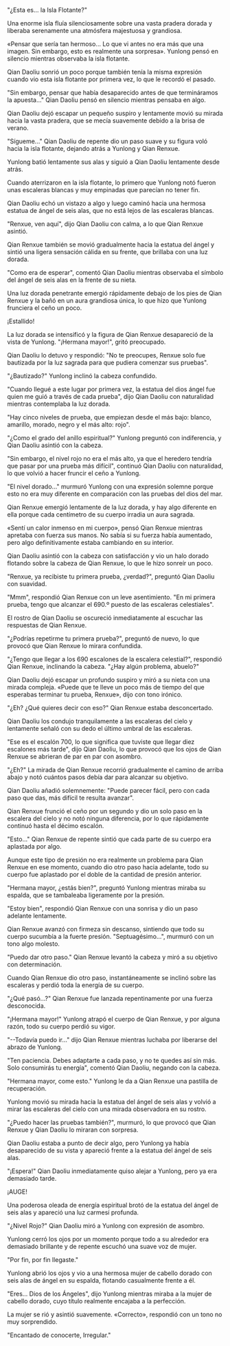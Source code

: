 
"¿Esta es... la Isla Flotante?"

Una enorme isla fluía silenciosamente sobre una vasta pradera dorada y liberaba serenamente una atmósfera majestuosa y grandiosa.

«Pensar que sería tan hermoso... Lo que vi antes no era más que una imagen. Sin embargo, esto es realmente una sorpresa». Yunlong pensó en silencio mientras observaba la isla flotante.

Qian Daoliu sonrió un poco porque también tenía la misma expresión cuando vio esta isla flotante por primera vez, lo que le recordó el pasado.

"Sin embargo, pensar que había desaparecido antes de que termináramos la apuesta..." Qian Daoliu pensó en silencio mientras pensaba en algo.

Qian Daoliu dejó escapar un pequeño suspiro y lentamente movió su mirada hacia la vasta pradera, que se mecía suavemente debido a la brisa de verano.

"Sígueme..." Qian Daoliu de repente dio un paso suave y su figura voló hacia la isla flotante, dejando atrás a Yunlong y Qian Renxue.

Yunlong batió lentamente sus alas y siguió a Qian Daoliu lentamente desde atrás.

Cuando aterrizaron en la isla flotante, lo primero que Yunlong notó fueron unas escaleras blancas y muy empinadas que parecían no tener fin.

Qian Daoliu echó un vistazo a algo y luego caminó hacia una hermosa estatua de ángel de seis alas, que no está lejos de las escaleras blancas.

"Renxue, ven aquí", dijo Qian Daoliu con calma, a lo que Qian Renxue asintió.

Qian Renxue también se movió gradualmente hacia la estatua del ángel y sintió una ligera sensación cálida en su frente, que brillaba con una luz dorada.

"Como era de esperar", comentó Qian Daoliu mientras observaba el símbolo del ángel de seis alas en la frente de su nieta.

Una luz dorada penetrante emergió rápidamente debajo de los pies de Qian Renxue y la bañó en un aura grandiosa única, lo que hizo que Yunlong frunciera el ceño un poco.

¡Estallido!

La luz dorada se intensificó y la figura de Qian Renxue desapareció de la vista de Yunlong. "¡Hermana mayor!", gritó preocupado.

Qian Daoliu lo detuvo y respondió: "No te preocupes, Renxue solo fue bautizada por la luz sagrada para que pudiera comenzar sus pruebas".

"¿Bautizado?" Yunlong inclinó la cabeza confundido.

"Cuando llegué a este lugar por primera vez, la estatua del dios ángel fue quien me guió a través de cada prueba", dijo Qian Daoliu con naturalidad mientras contemplaba la luz dorada.

"Hay cinco niveles de prueba, que empiezan desde el más bajo: blanco, amarillo, morado, negro y el más alto: rojo".

"¿Como el grado del anillo espiritual?" Yunlong preguntó con indiferencia, y Qian Daoliu asintió con la cabeza.

"Sin embargo, el nivel rojo no era el más alto, ya que el heredero tendría que pasar por una prueba más difícil", continuó Qian Daoliu con naturalidad, lo que volvió a hacer fruncir el ceño a Yunlong.

"El nivel dorado..." murmuró Yunlong con una expresión solemne porque esto no era muy diferente en comparación con las pruebas del dios del mar.

Qian Renxue emergió lentamente de la luz dorada, y hay algo diferente en ella porque cada centímetro de su cuerpo irradia un aura sagrada.

«Sentí un calor inmenso en mi cuerpo», pensó Qian Renxue mientras apretaba con fuerza sus manos. No sabía si su fuerza había aumentado, pero algo definitivamente estaba cambiando en su interior.

Qian Daoliu asintió con la cabeza con satisfacción y vio un halo dorado flotando sobre la cabeza de Qian Renxue, lo que le hizo sonreír un poco.

"Renxue, ya recibiste tu primera prueba, ¿verdad?", preguntó Qian Daoliu con suavidad.

"Mmm", respondió Qian Renxue con un leve asentimiento. "En mi primera prueba, tengo que alcanzar el 690.º puesto de las escaleras celestiales".

El rostro de Qian Daoliu se oscureció inmediatamente al escuchar las respuestas de Qian Renxue.

"¿Podrías repetirme tu primera prueba?", preguntó de nuevo, lo que provocó que Qian Renxue lo mirara confundida.

"¿Tengo que llegar a los 690 escalones de la escalera celestial?", respondió Qian Renxue, inclinando la cabeza. "¿Hay algún problema, abuelo?"

Qian Daoliu dejó escapar un profundo suspiro y miró a su nieta con una mirada compleja. «Puede que te lleve un poco más de tiempo del que esperabas terminar tu prueba, Renxue», dijo con tono irónico.

"¿Eh? ¿Qué quieres decir con eso?" Qian Renxue estaba desconcertado.

Qian Daoliu los condujo tranquilamente a las escaleras del cielo y lentamente señaló con su dedo el último umbral de las escaleras.

"Ese es el escalón 700, lo que significa que tuviste que llegar diez escalones más tarde", dijo Qian Daoliu, lo que provocó que los ojos de Qian Renxue se abrieran de par en par con asombro.

"¿Eh?" La mirada de Qian Renxue recorrió gradualmente el camino de arriba abajo y notó cuántos pasos debía dar para alcanzar su objetivo.

Qian Daoliu añadió solemnemente: "Puede parecer fácil, pero con cada paso que das, más difícil te resulta avanzar".

Qian Renxue frunció el ceño por un segundo y dio un solo paso en la escalera del cielo y no notó ninguna diferencia, por lo que rápidamente continuó hasta el décimo escalón.

"Esto..." Qian Renxue de repente sintió que cada parte de su cuerpo era aplastada por algo.

Aunque este tipo de presión no era realmente un problema para Qian Renxue en ese momento, cuando dio otro paso hacia adelante, todo su cuerpo fue aplastado por el doble de la cantidad de presión anterior.

"Hermana mayor, ¿estás bien?", preguntó Yunlong mientras miraba su espalda, que se tambaleaba ligeramente por la presión.

"Estoy bien", respondió Qian Renxue con una sonrisa y dio un paso adelante lentamente.

Qian Renxue avanzó con firmeza sin descanso, sintiendo que todo su cuerpo sucumbía a la fuerte presión. "Septuagésimo...", murmuró con un tono algo molesto.

"Puedo dar otro paso." Qian Renxue levantó la cabeza y miró a su objetivo con determinación.

Cuando Qian Renxue dio otro paso, instantáneamente se inclinó sobre las escaleras y perdió toda la energía de su cuerpo.

"¿Qué pasó...?" Qian Renxue fue lanzada repentinamente por una fuerza desconocida.

"¡Hermana mayor!" Yunlong atrapó el cuerpo de Qian Renxue, y por alguna razón, todo su cuerpo perdió su vigor.

"--Todavía puedo ir..." dijo Qian Renxue mientras luchaba por liberarse del abrazo de Yunlong.

"Ten paciencia. Debes adaptarte a cada paso, y no te quedes así sin más. Solo consumirás tu energía", comentó Qian Daoliu, negando con la cabeza.

"Hermana mayor, come esto." Yunlong le da a Qian Renxue una pastilla de recuperación.

Yunlong movió su mirada hacia la estatua del ángel de seis alas y volvió a mirar las escaleras del cielo con una mirada observadora en su rostro.

"¿Puedo hacer las pruebas también?", murmuró, lo que provocó que Qian Renxue y Qian Daoliu lo miraran con sorpresa.

Qian Daoliu estaba a punto de decir algo, pero Yunlong ya había desaparecido de su vista y apareció frente a la estatua del ángel de seis alas.

"¡Espera!" Qian Daoliu inmediatamente quiso alejar a Yunlong, pero ya era demasiado tarde.

¡AUGE!

Una poderosa oleada de energía espiritual brotó de la estatua del ángel de seis alas y apareció una luz carmesí profunda.

"¿Nivel Rojo?" Qian Daoliu miró a Yunlong con expresión de asombro.

Yunlong cerró los ojos por un momento porque todo a su alrededor era demasiado brillante y de repente escuchó una suave voz de mujer.

"Por fin, por fin llegaste."

Yunlong abrió los ojos y vio a una hermosa mujer de cabello dorado con seis alas de ángel en su espalda, flotando casualmente frente a él.

"Eres... Dios de los Ángeles", dijo Yunlong mientras miraba a la mujer de cabello dorado, cuyo título realmente encajaba a la perfección.

La mujer se rió y asintió suavemente. «Correcto», respondió con un tono no muy sorprendido.

"Encantado de conocerte, Irregular."